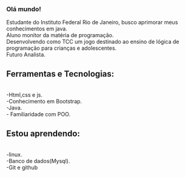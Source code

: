### Olá mundo! 


Estudante do Instituto Federal Rio de Janeiro, busco aprimorar meus conhecimentos em java.<br>
Aluno monitor da matéria de programação.<br>
Desenvolvendo como TCC um jogo destinado ao ensino de lógica de programação para crianças e adolescentes.
<br>
Futuro Analista.
## Ferramentas e Tecnologias:
<br>
-Html,css e js.<br>
-Conhecimento em Bootstrap.<br>
-Java.<br>
- Familiaridade com POO.<br>

## Estou aprendendo:
<br>
-linux.<br>
-Banco de dados(Mysql).<br>
-Git e github<br>





